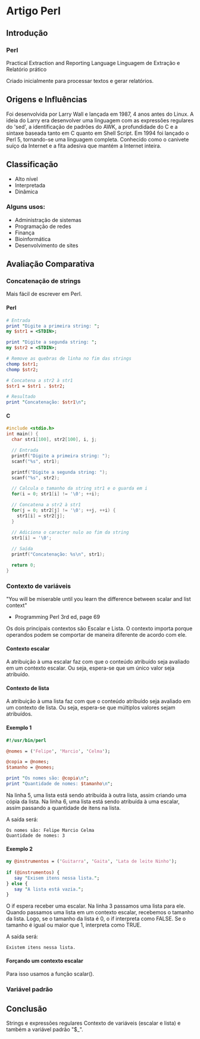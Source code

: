 # Artigo Perl

## Introdução
### Perl

Practical Extraction and Reporting Language
Linguagem de Extração e Relatório prático

Criado inicialmente para processar textos e gerar relatórios.

## Origens e Influências
Foi desenvolvida por Larry Wall e lançada em 1987, 4 anos antes do Linux.
A ideia do Larry era desenvolver uma linguagem com as expressões regulares do 'sed', a identificação de padrões do AWK, a profundidade do C e a sintaxe baseada tanto em C quanto em Shell Script.
Em 1994 foi lançado o Perl 5, tornando-se uma linguagem completa.
Conhecido como o canivete suíço da Internet e a fita adesiva que mantém a Internet inteira.

## Classificação
* Alto nível
* Interpretada
* Dinâmica

### Alguns usos:
* Administração de sistemas
* Programação de redes
* Finança
* Bioinformática
* Desenvolvimento de sites

## Avaliação Comparativa
### Concatenação de strings

Mais fácil de escrever em Perl.

#### Perl

```perl
# Entrada
print "Digite a primeira string: ";
my $str1 = <STDIN>;

print "Digite a segunda string: ";
my $str2 = <STDIN>;

# Remove as quebras de linha no fim das strings
chomp $str1;
chomp $str2;

# Concatena a str2 à str1
$str1 = $str1 . $str2;

# Resultado
print "Concatenação: $str1\n";
```

#### C

```c
#include <stdio.h>
int main() {
  char str1[100], str2[100], i, j;

  // Entrada
  printf("Digite a primeira string: ");
  scanf("%s", str1);

  printf("Digite a segunda string: ");
  scanf("%s", str2);

  // Calcula o tamanho da string str1 e o guarda em i
  for(i = 0; str1[i] != '\0'; ++i);

  // Concatena a str2 à str1
  for(j = 0; str2[j] != '\0'; ++j, ++i) {
    str1[i] = str2[j];
  }

  // Adiciona o caracter nulo ao fim da string
  str1[i] = '\0';
  
  // Saída
  printf("Concatenação: %s\n", str1);

  return 0;
}
```

### Contexto de variáveis
"You will be miserable until you learn the difference between scalar and list context"
- Programming Perl 3rd ed, page 69

Os dois principais contextos são Escalar e Lista.
O contexto importa porque operandos podem se comportar de maneira diferente de acordo com ele.

#### Contexto escalar
A atribuição à uma escalar faz com que o conteúdo atribuído seja avaliado em um contexto escalar.
Ou seja, espera-se que um único valor seja atribuído.

#### Contexto de lista
A atribuição à uma lista faz com que o conteúdo atribuído seja avaliado em um contexto de lista.
Ou seja, espera-se que múltiplos valores sejam atribuídos.

#### Exemplo 1
```perl
#!/usr/bin/perl

@nomes = ('Felipe', 'Marcio', 'Celma');

@copia = @nomes;
$tamanho = @nomes;

print "Os nomes são: @copia\n";
print "Quantidade de nomes: $tamanho\n";
```
Na linha 5, uma lista está sendo atribuída à outra lista, assim criando uma cópia da lista.
Na linha 6, uma lista está sendo atribuída à uma escalar, assim passando a quantidade de itens na lista.

A saída será:
```
Os nomes são: Felipe Marcio Celma
Quantidade de nomes: 3
```

#### Exemplo 2
```perl
my @instrumentos = ('Guitarra', 'Gaita', 'Lata de leite Ninho');
 
if (@instrumentos) {
   say "Exisem itens nessa lista.";
} else {
   say "A lista está vazia.";
}
```
O if espera receber uma escalar.
Na linha 3 passamos uma lista para ele.
Quando passamos uma lista em um contexto escalar, recebemos o tamanho da lista.
Logo, se o tamanho da lista é 0, o if interpreta como FALSE.
Se o tamanho é igual ou maior que 1, interpreta como TRUE. 

A saída será:
```
Existem itens nessa lista.
```
#### Forçando um contexto escalar
Para isso usamos a função scalar().

### Variável padrão


## Conclusão
Strings e expressões regulares
Contexto de variáveis (escalar e lista) e também a variável padrão "$_".

